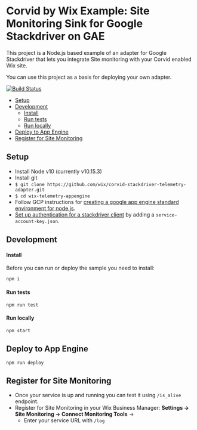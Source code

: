 # Corvid by Wix Example: Site Monitoring Sink for Google Stackdriver on GAE 


This project is a Node.js based example of an adapter for Google Stackdriver that lets you integrate Site monitoring with your Corvid enabled Wix site.

You can use this project as a basis for deploying your own adapter. 

[![Build Status](https://travis-ci.org/wix/corvid-stackdriver-telemetry-adapter.svg?branch=master)](https://travis-ci.org/wix/corvid-stackdriver-telemetry-adapter)

  - [Setup](#setup)
  - [Development](#development)
    - [Install](#install)
    - [Run tests](#run-tests)
    - [Run locally](#run-locally)
  - [Deploy to App Engine](#deploy-to-app-engine)
  - [Register for Site Monitoring](#register-for-site-monitoring)



## Setup

- Install Node v10 (currently v10.15.3)
- Install git
- `$ git clone https://github.com/wix/corvid-stackdriver-telemetry-adapter.git`
- `$ cd wix-telemetry-appengine`
- Follow GCP instructions for [creating a google app engine standard environment for node.js](https://cloud.google.com/appengine/docs/standard/nodejs/quickstart).
- [Set up authentication for a stackdriver client](https://cloud.google.com/logging/docs/reference/libraries) by adding a `service-account-key.json`.
 


## Development

#### Install

Before you can run or deploy the sample you need to install:

    npm i

#### Run tests

    npm run test
    
#### Run locally
    
    npm start

## Deploy to App Engine

    npm run deploy

## Register for Site Monitoring
- Once your service is up and running you can test it using `/is_alive` endpoint.
- Register for Site Monitoring in your Wix Business Manager: **Settings -> Site Monitoring -> Connect Monitoring Tools** -> 
  - Enter your service URL with `/log`
